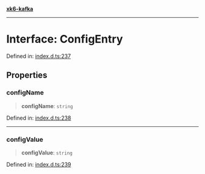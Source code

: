 [**xk6-kafka**](../README.md)

---

# Interface: ConfigEntry

Defined in: [index.d.ts:237](https://github.com/mostafa/xk6-kafka/blob/main/api-docs/index.d.ts#L237)

## Properties

### configName

> **configName**: `string`

Defined in: [index.d.ts:238](https://github.com/mostafa/xk6-kafka/blob/main/api-docs/index.d.ts#L238)

---

### configValue

> **configValue**: `string`

Defined in: [index.d.ts:239](https://github.com/mostafa/xk6-kafka/blob/main/api-docs/index.d.ts#L239)
